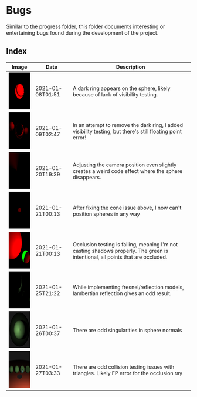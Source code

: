 # Bugs

Similar to the progress folder, this folder documents interesting or entertaining bugs found during the development of the project.

## Index

|                           Image                            |       Date       |    Description                                                                      |
|------------------------------------------------------------|------------------|-------------------------------------------------------------------------------------|
|<img src="./001_ring.png" width="100" height="100">         | 2021-01-08T01:51 | A dark ring appears on the sphere, likely because of lack of visibility testing.
|<img src="./002_fp_error.png" width="100" height="100">     | 2021-01-09T02:47 | In an attempt to remove the dark ring, I added visibility testing, but there's still floating point error!
|<img src="./003_cone.png" width="100" height="100">         | 2021-01-20T19:39 | Adjusting the camera position even slightly creates a weird code effect where the sphere disappears.
|<img src="./004_position.png" width="100" height="100">     | 2021-01-21T00:13 | After fixing the cone issue above, I now can't position spheres in any way
|<img src="./005_occlusion.png" width="100" height="100">    | 2021-01-21T00:13 | Occlusion testing is failing, meaning I'm not casting shadows properly.  The green is intentional, all points that are occluded.
|<img src="./006_lambert.png" width="100" height="100">      | 2021-01-25T21:22 | While implementing fresnel/reflection models, lambertian reflection gives an odd result.
|<img src="./007_singularities.png" width="100" height="100">| 2021-01-26T00:37 | There are odd singularities in sphere normals
|<img src="./008_triangle.png" width="100" height="100">     | 2021-01-27T03:33 | There are odd collision testing issues with triangles.  Likely FP error for the occlusion ray